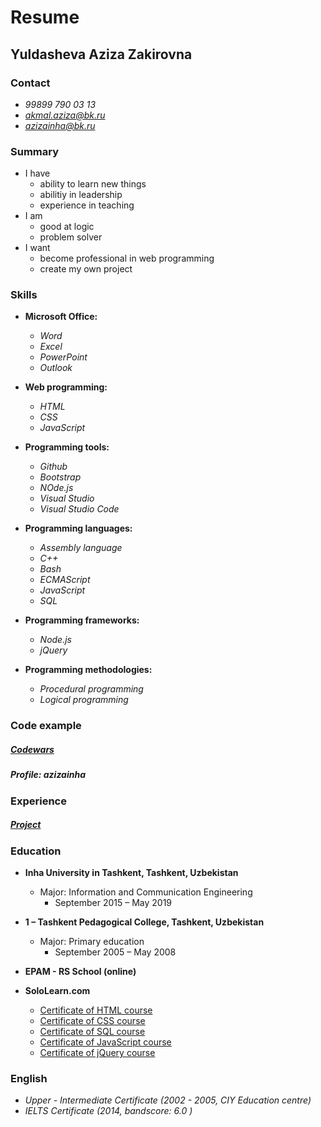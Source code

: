 # **Resume**

## __Yuldasheva Aziza Zakirovna__

### **Contact**
* *99899 790 03 13*
* *akmal.aziza@bk.ru*
* *azizainha@bk.ru*

### **Summary**
*  I have
    *  ability to learn new things
    *  abilitiy in leadership
    *  experience in teaching
* I am
     *  good at logic
     *  problem solver
* I want 
     * become professional in web programming
     * create my own project
 
### **Skills**
* **Microsoft Office:** 
    * _Word_ 
    * _Excel_ 
    * _PowerPoint_ 
    * _Outlook_
* **Web programming:**
    * _HTML_
    * _CSS_ 
    * _JavaScript_
* **Programming tools:**
    * _Github_
    * _Bootstrap_ 
    * _NOde.js_ 
    * _Visual Studio_
    * _Visual Studio Code_

* **Programming languages:**
    * _Assembly language_
    * _C++_
    * _Bash_
    * _ECMAScript_
    * _JavaScript_
    * _SQL_

* **Programming frameworks:**
    * _Node.js_
    * _jQuery_

* **Programming methodologies:**
    * _Procedural programming_
    * _Logical programming_

### **Code example**
##### [Codewars](https://www.codewars.com) 
##### *Profile: azizainha*                             

### **Experience**
##### [Project](https://azizainha.github.io/singolo_frontend/#)


### **Education**
  * **Inha University in Tashkent, Tashkent, Uzbekistan**                  
       * Major: Information and Communication Engineering
          * September 2015 – May 2019
  * **1 – Tashkent Pedagogical College, Tashkent, Uzbekistan**                             
       * Major: Primary education
           * September 2005 – May 2008

  * **EPAM - RS School (online)**
  * **SoloLearn.com**
     * [Certificate of HTML course](https://www.sololearn.com/Certificate/1014-11091834/pdf/)
     * [Certificate of CSS course ](https://www.sololearn.com/Certificate/1023-11091834/pdf/)
     * [Certificate of SQL course ](https://www.sololearn.com/Certificate/1060-11091834/pdf/)
     * [Certificate of JavaScript course](https://www.sololearn.com/Certificate/1024-11091834/pdf/)
     * [Certificate of jQuery course](https://www.sololearn.com/Certificate/1082-11091834/pdf/)

### **English**
   * *Upper - Intermediate Certificate (2002 - 2005, CIY Education centre)*
   * *IELTS Certificate (2014, bandscore: 6.0 )* 








